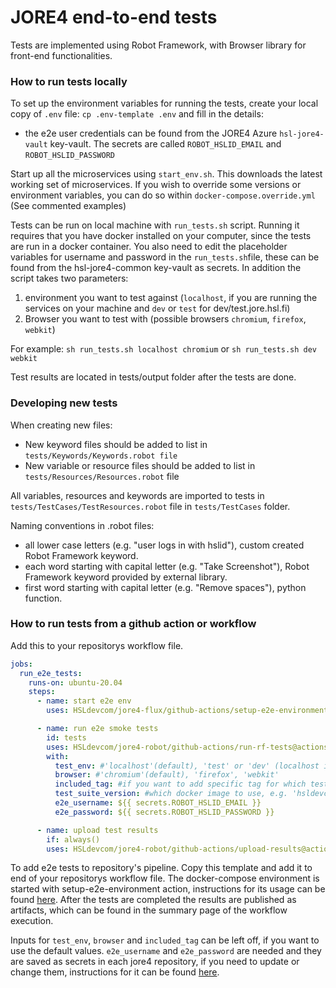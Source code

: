 # JORE4 end-to-end tests

Tests are implemented using Robot Framework, with Browser library for front-end functionalities.

### How to run tests locally

To set up the environment variables for running the tests, create your local copy of `.env` file: `cp .env-template .env` and fill in the details:
- the e2e user credentials can be found from the JORE4 Azure `hsl-jore4-vault` key-vault. The secrets are called `ROBOT_HSLID_EMAIL` and `ROBOT_HSLID_PASSWORD`

Start up all the microservices using `start_env.sh`. This downloads the latest working set of microservices. If you wish to override some versions or environment variables, you can do so within `docker-compose.override.yml` (See commented examples)

Tests can be run on local machine with `run_tests.sh` script. Running it requires that you have docker installed on your computer, since the tests are run in a docker container. You also need to edit the placeholder variables for username and password in the `run_tests.sh`file, these can be found from the hsl-jore4-common key-vault as secrets.
In addition the script takes two parameters:

1. environment you want to test against (`localhost`, if you are running the services on your machine and `dev` or `test` for dev/test.jore.hsl.fi)
2. Browser you want to test with (possible browsers `chromium`, `firefox`, `webkit`)

For example: `sh run_tests.sh localhost chromium` or `sh run_tests.sh dev webkit`

Test results are located in tests/output folder after the tests are done.

### Developing new tests

When creating new files:

- New keyword files should be added to list in `tests/Keywords/Keywords.robot file`
- New variable or resource files should be added to list in `tests/Resources/Resources.robot` file

All variables, resources and keywords are imported to tests in `tests/TestCases/TestResources.robot` file in `tests/TestCases` folder.

Naming conventions in .robot files:

- all lower case letters (e.g. "user logs in with hslid"), custom created Robot Framework keyword.
- each word starting with capital letter (e.g. "Take Screenshot"), Robot Framework keyword provided by external library.
- first word starting with capital letter (e.g. "Remove spaces"), python function.

### How to run tests from a github action or workflow

Add this to your repositorys workflow file.

```yaml
jobs:
  run_e2e_tests:
    runs-on: ubuntu-20.04
    steps:
      - name: start e2e env
        uses: HSLdevcom/jore4-flux/github-actions/setup-e2e-environment@setup-e2e-environment-v1

      - name: run e2e smoke tests
        id: tests
        uses: HSLdevcom/jore4-robot/github-actions/run-rf-tests@actions-v1
        with:
          test_env: #'localhost'(default), 'test' or 'dev' (localhost is used in github pipelines, since the service is running in localhost address. Test and dev are used for test/dev.jore.hsl.fi)
          browser: #'chromium'(default), 'firefox', 'webkit'
          included_tag: #if you want to add specific tag for which tests to run
          test_suite_version: #which docker image to use, e.g. 'hsldevcom/jore4-robot:latest'
          e2e_username: ${{ secrets.ROBOT_HSLID_EMAIL }}
          e2e_password: ${{ secrets.ROBOT_HSLID_PASSWORD }}

      - name: upload test results
        if: always()
        uses: HSLdevcom/jore4-robot/github-actions/upload-results@actions-v1
```

To add e2e tests to repository's pipeline. Copy this template and add it to end of your repositorys workflow file. The docker-compose environment is started with setup-e2e-environment action, instructions for its usage can be found [here](https://github.com/HSLdevcom/jore4-flux#docker-compose). After the tests are completed the results are published as artifacts, which can be found in the summary page of the workflow execution.

Inputs for `test_env`, `browser` and `included_tag` can be left off, if you want to use the default values. `e2e_username` and `e2e_password` are needed and they are saved as secrets in each jore4 repository, if you need to update or change them, instructions for it can be found [here](https://github.com/HSLdevcom/jore4-tools#add_secretspy).
